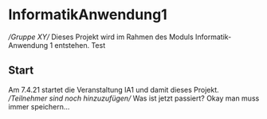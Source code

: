 # InformatikAnwendung1
*/Gruppe XY/*
Dieses Projekt wird im Rahmen des Moduls Informatik-Anwendung 1 entstehen. 
Test
## Start
Am 7.4.21 startet die Veranstaltung IA1 und damit dieses Projekt.  
*/Teilnehmer sind noch hinzuzufügen/* 
 Was ist jetzt passiert? Okay man muss immer speichern...